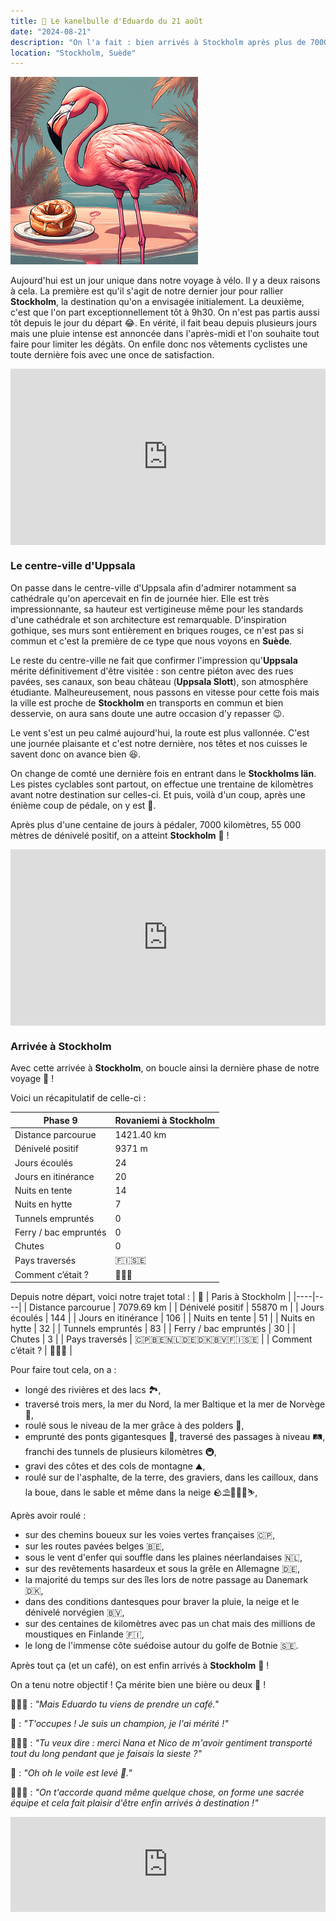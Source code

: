 ```yaml
---
title: 🥮 Le kanelbulle d'Eduardo du 21 août
date: "2024-08-21"
description: "On l'a fait : bien arrivés à Stockholm après plus de 7000 kilomètres !"
location: "Stockholm, Suède"
---
```


![Kanelbullar d'Eduardo](../kanelbullar_eduardo.png)

Aujourd'hui est un jour unique dans notre voyage à vélo. Il y a deux raisons à cela. La première est qu'il s'agit de notre dernier jour pour rallier **Stockholm**, la destination qu'on a envisagée initialement. La deuxième, c'est que l'on part exceptionnellement tôt à 9h30. On n'est pas partis aussi tôt depuis le jour du départ 😂. En vérité, il fait beau depuis plusieurs jours mais une pluie intense est annoncée dans l'après-midi et l'on souhaite tout faire pour limiter les dégâts. On enfile donc nos vêtements cyclistes une toute dernière fois avec une once de satisfaction.

<div style="width: 100%; height: 0; position: relative; padding-bottom: 56%;"><iframe src="https://giphy.com/embed/Q8IYWnnogTYM5T6Yo0" style="top: 0; left: 0; width: 100%; height: 100%; position: absolute; border: 0;" allowfullscreen scrolling="no" allow="encrypted-media;" class="giphy-embed"></iframe></div>

### Le centre-ville d'Uppsala

On passe dans le centre-ville d'Uppsala afin d'admirer notamment sa cathédrale qu'on apercevait en fin de journée hier. Elle est très impressionnante, sa hauteur est vertigineuse même pour les standards d'une cathédrale et son architecture est remarquable. D'inspiration gothique, ses murs sont entièrement en briques rouges, ce n'est pas si commun et c'est la première de ce type que nous voyons en **Suède**.

Le reste du centre-ville ne fait que confirmer l'impression qu'**Uppsala** mérite définitivement d'être visitée : son centre piéton avec des rues pavées, ses canaux, son beau château (**Uppsala Slott**), son atmosphère étudiante. Malheureusement, nous passons en vitesse pour cette fois mais la ville est proche de **Stockholm** en transports en commun et bien desservie, on aura sans doute une autre occasion d'y repasser 😉.

Le vent s'est un peu calmé aujourd'hui, la route est plus vallonnée. C'est une journée plaisante et c'est notre dernière, nos têtes et nos cuisses le savent donc on avance bien 😆.

On change de comté une dernière fois en entrant dans le **Stockholms län**. Les pistes cyclables sont partout, on effectue une trentaine de kilomètres avant notre destination sur celles-ci. Et puis, voilà d'un coup, après une énième coup de pédale, on y est 🏁.

Après plus d'une centaine de jours à pédaler, 7000 kilomètres, 55 000 mètres de dénivelé positif, on a atteint **Stockholm** 🥳 !

<div style="width: 100%; height: 0; position: relative; padding-bottom: 56%;"><iframe src="https://giphy.com/embed/xnCqpy38g2kHpDT1jV" style="top: 0; left: 0; width: 100%; height: 100%; position: absolute; border: 0;" allowfullscreen scrolling="no" allow="encrypted-media;" class="giphy-embed"></iframe></div>

### Arrivée à Stockholm

Avec cette arrivée à **Stockholm**, on boucle ainsi la dernière phase de notre voyage 🤩 !

Voici un récapitulatif de celle-ci :

| Phase 9               | Rovaniemi à Stockholm             |
| --------------------- | --------------------------------- |
| Distance parcourue    | 1421.40 km                        |
| Dénivelé positif      | 9371 m                            |
| Jours écoulés         | 24                                |
| Jours en itinérance   | 20                                |
| Nuits en tente        | 14                                |
| Nuits en hytte        | 7                                 |
| Tunnels empruntés     | 0                                 |
| Ferry / bac empruntés | 0                                 |
| Chutes                | 0                                 |
| Pays traversés        | <span class="d-emoji">🇫🇮🇸🇪</span> |
| Comment c’était ?     | 🥰😍🤩                            |

Depuis notre départ, voici notre trajet total :
| 🦩 | Paris à Stockholm |
|----|----|
| Distance parcourue | 7079.69 km |
| Dénivelé positif | 55870 m |
| Jours écoulés | 144 |
| Jours en itinérance | 106 |
| Nuits en tente | 51 |
| Nuits en hytte | 32 |
| Tunnels empruntés | 83 |
| Ferry / bac empruntés | 30 |
| Chutes | 3 |
| Pays traversés | <span class="d-emoji">🇨🇵🇧🇪🇳🇱🇩🇪🇩🇰🇧🇻🇫🇮🇸🇪</span> |
| Comment c’était ? | 🥰😍🤩 |

Pour faire tout cela, on a :

- longé des rivières et des lacs 🏞️,
- traversé trois mers, la mer du Nord, la mer Baltique et la mer de Norvège 🌊,
- roulé sous le niveau de la mer grâce à des polders 🤿,
- emprunté des ponts gigantesques 🌉, traversé des passages à niveau 🛤️, franchi des tunnels de plusieurs kilomètres 🚇,
- gravi des côtes et des cols de montagne ⛰️,
- roulé sur de l'asphalte, de la terre, des graviers, dans les cailloux, dans la boue, dans le sable et même dans la neige 🪨⛱️🚵🏼‍♀️⛷️,

Après avoir roulé :

- sur des chemins boueux sur les voies vertes françaises 🇨🇵,
- sur les routes pavées belges 🇧🇪,
- sous le vent d'enfer qui souffle dans les plaines néerlandaises 🇳🇱,
- sur des revêtements hasardeux et sous la grêle en Allemagne 🇩🇪,
- la majorité du temps sur des îles lors de notre passage au Danemark 🇩🇰,
- dans des conditions dantesques pour braver la pluie, la neige et le dénivelé norvégien 🇧🇻,
- sur des centaines de kilomètres avec pas un chat mais des millions de moustiques en Finlande 🇫🇮,
- le long de l'immense côte suédoise autour du golfe de Botnie 🇸🇪.

Après tout ça (et un café), on est enfin arrivés à **Stockholm** 🤩 !

On a tenu notre objectif ! Ça mérite bien une bière ou deux 🍻 !

🤷🏼‍♂️ : _"Mais Eduardo tu viens de prendre un café."_

🦩 : _"T'occupes ! Je suis un champion, je l'ai mérité !"_

🙋🏼‍♀️ : _"Tu veux dire : merci Nana et Nico de m'avoir gentiment transporté tout du long pendant que je faisais la sieste ?"_

🦩 : _"Oh oh le voile est levé 🤫."_

💁🏼‍♀️ : _"On t'accorde quand même quelque chose, on forme une sacrée équipe et cela fait plaisir d'être enfin arrivés à destination !"_

<div style="left: 0; width: 100%; height: 152px; position: relative;"><iframe src="https://open.spotify.com/embed/track/1lCRw5FEZ1gPDNPzy1K4zW?utm_source=oembed" style="top: 0; left: 0; width: 100%; height: 100%; position: absolute; border: 0;" allowfullscreen allow="clipboard-write; encrypted-media; fullscreen; picture-in-picture;"></iframe></div>
